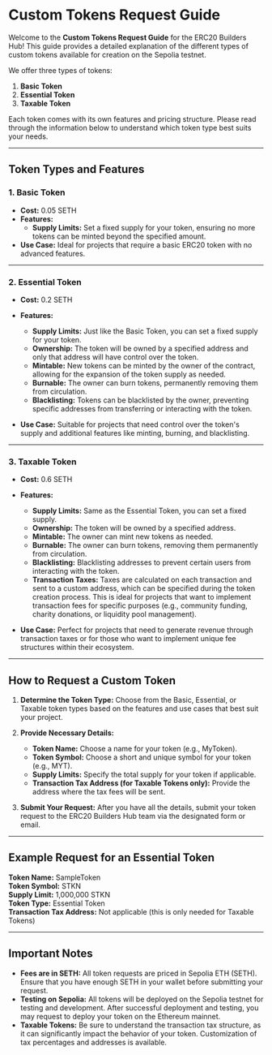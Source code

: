 # Custom Tokens Request Guide

Welcome to the **Custom Tokens Request Guide** for the ERC20 Builders Hub! This guide provides a detailed explanation of the different types of custom tokens available for creation on the Sepolia testnet.

We offer three types of tokens:

1. **Basic Token**
2. **Essential Token**
3. **Taxable Token**

Each token comes with its own features and pricing structure. Please read through the information below to understand which token type best suits your needs.

---

## Token Types and Features

### 1. **Basic Token**
- **Cost:** 0.05 SETH
- **Features:**
  - **Supply Limits:** Set a fixed supply for your token, ensuring no more tokens can be minted beyond the specified amount.
- **Use Case:** Ideal for projects that require a basic ERC20 token with no advanced features.

---

### 2. **Essential Token**
- **Cost:** 0.2 SETH
- **Features:**
  - **Supply Limits:** Just like the Basic Token, you can set a fixed supply for your token.
  - **Ownership:** The token will be owned by a specified address and only that address will have control over the token.
  - **Mintable:** New tokens can be minted by the owner of the contract, allowing for the expansion of the token supply as needed.
  - **Burnable:** The owner can burn tokens, permanently removing them from circulation.
  - **Blacklisting:** Tokens can be blacklisted by the owner, preventing specific addresses from transferring or interacting with the token.

- **Use Case:** Suitable for projects that need control over the token's supply and additional features like minting, burning, and blacklisting.

---

### 3. **Taxable Token**
- **Cost:** 0.6 SETH
- **Features:**
  - **Supply Limits:** Same as the Essential Token, you can set a fixed supply.
  - **Ownership:** The token will be owned by a specified address.
  - **Mintable:** The owner can mint new tokens as needed.
  - **Burnable:** The owner can burn tokens, removing them permanently from circulation.
  - **Blacklisting:** Blacklisting addresses to prevent certain users from interacting with the token.
  - **Transaction Taxes:** Taxes are calculated on each transaction and sent to a custom address, which can be specified during the token creation process. This is ideal for projects that want to implement transaction fees for specific purposes (e.g., community funding, charity donations, or liquidity pool management).

- **Use Case:** Perfect for projects that need to generate revenue through transaction taxes or for those who want to implement unique fee structures within their ecosystem.

---

## How to Request a Custom Token

1. **Determine the Token Type:** Choose from the Basic, Essential, or Taxable token types based on the features and use cases that best suit your project.
   
2. **Provide Necessary Details:**
   - **Token Name:** Choose a name for your token (e.g., MyToken).
   - **Token Symbol:** Choose a short and unique symbol for your token (e.g., MYT).
   - **Supply Limits:** Specify the total supply for your token if applicable.
   - **Transaction Tax Address (for Taxable Tokens only):** Provide the address where the tax fees will be sent.

3. **Submit Your Request:** After you have all the details, submit your token request to the ERC20 Builders Hub team via the designated form or email.

---

## Example Request for an Essential Token

**Token Name:** SampleToken  
**Token Symbol:** STKN  
**Supply Limit:** 1,000,000 STKN  
**Token Type:** Essential Token  
**Transaction Tax Address:** Not applicable (this is only needed for Taxable Tokens)

---

## Important Notes
- **Fees are in SETH:** All token requests are priced in Sepolia ETH (SETH). Ensure that you have enough SETH in your wallet before submitting your request.
- **Testing on Sepolia:** All tokens will be deployed on the Sepolia testnet for testing and development. After successful deployment and testing, you may request to deploy your token on the Ethereum mainnet.
- **Taxable Tokens:** Be sure to understand the transaction tax structure, as it can significantly impact the behavior of your token. Customization of tax percentages and addresses is available.